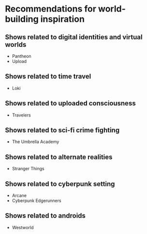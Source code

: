 # Recommendations for world-building inspiration

## Shows related to digital identities and virtual worlds
- Pantheon
- Upload

## Shows related to time travel
- Loki

## Shows related to uploaded consciousness
- Travelers

## Shows related to sci-fi crime fighting
- The Umbrella Academy

## Shows related to alternate realities
- Stranger Things

## Shows related to cyberpunk setting
- Arcane
- Cyberpunk Edgerunners

## Shows related to androids
- Westworld
